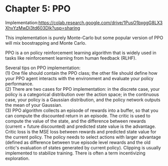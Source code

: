 # Chapter 5: PPO

Implementation:https://colab.research.google.com/drive/1PusO1bxggG8LX3XhvYzMwDi3td603Dlk?usp=sharing

This implementation is purely Monte-Carlo but some popular version of PPO will mix boostrapping and Monte Carlo. 


PPO is a on policy reinforcement learning algorithm that is widely used in tasks like reinforcement learning from human feedback (RLHF).

Several tips on PPO implementation: </br>
(1) One file should contain the PPO class; the other file should define how your PPO agent interacts with the environment and evaluate your policy performance. </br>
(2) There are two cases for PPO implementation: in the discrete case, your policy is a categorical distribution over the action space; in the continuous case, your policy is a Gaussian distribution, and the policy network outputs the mean of your Gaussian. </br>
(3) PPO algorithm collects an episode of rewards into a buffer, so that you can compute the discounted return in an episode. The critic is used to compute the value of the state, and the difference between rewards (current + future discounted) and predicted state value is the advantage. Critic loss is the MSE loss between rewards and predicted state value for the current policy. The policy needs to select actions with larger advantage (defined as difference between true episode level rewards and the old critic's evaluation of states generated by current policy). Clipping is usually implemented to stabilize training. There is often a term incentivizing exploration. </br>
